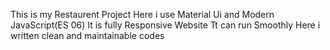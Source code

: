 This is my Restaurent Project 
Here i use Material Ui and Modern JavaScript(ES 06)
It is fully Responsive Website
Tt can run Smoothly
Here i written clean and maintainable codes
